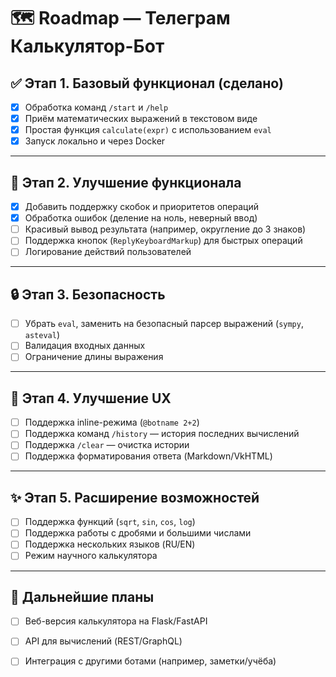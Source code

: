 # 🗺️ Roadmap — Телеграм Калькулятор-Бот

## ✅ Этап 1. Базовый функционал (сделано)
- [x] Обработка команд `/start` и `/help`
- [x] Приём математических выражений в текстовом виде
- [x] Простая функция `calculate(expr)` с использованием `eval`
- [x] Запуск локально и через Docker

---

## 🚀 Этап 2. Улучшение функционала
- [x] Добавить поддержку скобок и приоритетов операций
- [x] Обработка ошибок (деление на ноль, неверный ввод)
- [ ] Красивый вывод результата (например, округление до 3 знаков)
- [ ] Поддержка кнопок (`ReplyKeyboardMarkup`) для быстрых операций
- [ ] Логирование действий пользователей

---

## 🔒 Этап 3. Безопасность
- [ ] Убрать `eval`, заменить на безопасный парсер выражений (`sympy`, `asteval`)
- [ ] Валидация входных данных
- [ ] Ограничение длины выражения

---

## 🎨 Этап 4. Улучшение UX
- [ ] Поддержка inline-режима (`@botname 2+2`)
- [ ] Поддержка команд `/history` — история последних вычислений
- [ ] Поддержка `/clear` — очистка истории
- [ ] Поддержка форматирования ответа (Markdown/VkHTML)

---

## ✨ Этап 5. Расширение возможностей
- [ ] Поддержка функций (`sqrt`, `sin`, `cos`, `log`)
- [ ] Поддержка работы с дробями и большими числами
- [ ] Поддержка нескольких языков (RU/EN)
- [ ] Режим научного калькулятора

---

## 🎯 Дальнейшие планы
- [ ] Веб-версия калькулятора на Flask/FastAPI
- [ ] API для вычислений (REST/GraphQL)
- [ ] Интеграция с другими ботами (например, заметки/учёба)

